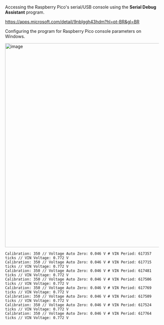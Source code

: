 

Accessing the Raspberry Pico's serial/USB console using the **Serial Debug Assistant** program.

https://apps.microsoft.com/detail/9nblggh43hdm?hl=pt-BR&gl=BR

Configuring the program for Raspberry Pico console parameters on Windows.

<img width="922" height="668" alt="image" src="https://github.com/user-attachments/assets/f7e6c4b4-aaed-4423-869b-73e9b3ccc123" />




```
Calibration: 350 // Voltage Auto Zero: 0.046 V # VIN Period: 617357 ticks // VIN Voltage: 0.772 V
Calibration: 350 // Voltage Auto Zero: 0.046 V # VIN Period: 617715 ticks // VIN Voltage: 0.772 V
Calibration: 350 // Voltage Auto Zero: 0.046 V # VIN Period: 617481 ticks // VIN Voltage: 0.772 V
Calibration: 350 // Voltage Auto Zero: 0.046 V # VIN Period: 617506 ticks // VIN Voltage: 0.772 V
Calibration: 350 // Voltage Auto Zero: 0.046 V # VIN Period: 617769 ticks // VIN Voltage: 0.772 V
Calibration: 350 // Voltage Auto Zero: 0.046 V # VIN Period: 617509 ticks // VIN Voltage: 0.772 V
Calibration: 350 // Voltage Auto Zero: 0.046 V # VIN Period: 617524 ticks // VIN Voltage: 0.772 V
Calibration: 350 // Voltage Auto Zero: 0.046 V # VIN Period: 617764 ticks // VIN Voltage: 0.772 V
```


